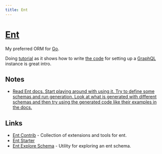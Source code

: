```yaml
---
title: Ent
---
```


# [Ent](https://github.com/ent/ent)

My preferred ORM for [Go](../go.md).

Doing [tutorial](https://entgo.io/docs/tutorial-setup) as it shows how to write [the code](https://github.com/a8m/ent-graphql-example) for setting up a [GraphQL](../../../networking/graphql/graphql.md) instance is great intro.

## Notes

- [Read Ent docs. Start playing around with using it. Try to define some schemas and run generation. Look at what is generated with different schemas and then try using the generated code like their examples in the docs.](https://www.reddit.com/r/golang/comments/zpau6s/ent_learning_resources/)

## Links

- [Ent Contrib](https://github.com/ent/contrib) - Collection of extensions and tools for ent.
- [Ent Starter](https://github.com/lolopinto/ent)
- [Ent Explore Schema](https://github.com/lolopinto/ent-explore-schema) - Utility for exploring an ent schema.
